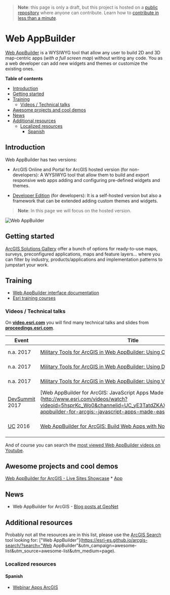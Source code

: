 > **Note**: this page is only a draft, but this project is hosted on a [public repository](https://github.com/hhkaos/awesome-arcgis) where anyone can contribute. Learn how to [contribute in less than a minute](https://github.com/hhkaos/awesome-arcgis/blob/master/CONTRIBUTING.md#contributions).

# Web AppBuilder

[Web AppBuilder](http://www.esri.com/software/web-appbuilder) is a WYSIWYG tool that allow any user to build 2D and 3D map-centric apps (*with a full screen map*) without writing any code. You as a web developer can add new widgets and themes or customize the existing ones.

<!-- START doctoc generated TOC please keep comment here to allow auto update -->
<!-- DON'T EDIT THIS SECTION, INSTEAD RE-RUN doctoc TO UPDATE -->
**Table of contents**

- [Introduction](#introduction)
- [Getting started](#getting-started)
- [Training](#training)
  - [Videos / Technical talks](#videos--technical-talks)
- [Awesome projects and cool demos](#awesome-projects-and-cool-demos)
- [News](#news)
- [Additional resources](#additional-resources)
  - [Localized resources](#localized-resources)
    - [Spanish](#spanish)

<!-- END doctoc generated TOC please keep comment here to allow auto update -->


## Introduction

Web AppBuilder has two versions:

* ArcGIS Online and Portal for ArcGIS hosted version (for non-developers): A WYSIWYG tool that allow them to build and export responsive web apps adding and configuring pre-defined widgets and themes.

* [Developer Edition](developer-edition/README.md) (for developers): It is a self-hosted version but also a framework that can be extended adding custom themes and widgets.

> **Note**: In this page we will focus on the hosted version.

![Web AppBuilder](images/web-appbuilder.png)

## Getting started

[ArcGIS Solutions Gallery](https://solutions.arcgis.com/gallery/#s=0&md=products-or-applications:Web%20AppBuilder%20for%20ArcGIS) offer a bunch of options for ready-to-use maps, surveys, preconfigured applications, maps and feature layers... where you can filter by industry, products/applications and implementation patterns to jumpstart your work.

## Training

* [Web AppBuilder interface documentation](http://doc.arcgis.com/en/web-appbuilder/)
* [Esri training courses](http://www.esri.com/training/Bookmark/H1rErV0Hg)

### Videos / Technical talks

On [**video.esri.com**](http://video.esri.com/search/web-appbuilder) you will find many technical talks and slides from [**proceedings.esri.com**](https://www.google.es/webhp?sourceid=chrome-instant&ion=1&espv=2&ie=UTF-8#q=site%3Aproceedings.esri.com%20leaflet).

|Event|Title|Length|
|---|---|---|
|n.a. 2017|[Military Tools for ArcGIS in Web AppBuilder: Using Coordinate Conversion](http://www.esri.com/videos/watch?videoid=Tmlw00CavR8&channelid=UCZTiOg3n0pqUDSatq7mS2PA&title=military-tools-for-arcgis-in-web-appbuilder:-using-coordinate-conversion)|2min 44secs
|n.a. 2017|[Military Tools for ArcGIS in Web AppBuilder: Using Distance and Direction](http://www.esri.com/videos/watch?videoid=KQqzYlcY3ro&channelid=UCZTiOg3n0pqUDSatq7mS2PA&title=military-tools-for-arcgis-in-web-appbuilder:-using-distance-and-direction)|2min 24secs
|n.a. 2017|[Military Tools for ArcGIS in Web AppBuilder: Using Visibility](http://www.esri.com/videos/watch?videoid=nQCwgwkDu1g&channelid=UCZTiOg3n0pqUDSatq7mS2PA&title=military-tools-for-arcgis-in-web-appbuilder:-using-visibility)|1min 35secs
|[DevSummit](http://www.esri.com/events/devsummit) 2017|[Web AppBuilder for ArcGIS: JavaScript Apps Made Easy](http://www.esri.com/videos/watch?videoid=5hsprKc_Wo0&channelid=UC_yE3TatdZKAXvt_TzGJ6mw&title=web-appbuilder-for-arcgis:-javascript-apps-made-easy|1h 7min 19secs
|[UC](http://www.esri.com/about/events/uc) 2016|[Web AppBuilder for ArcGIS: Build Web Apps with No Coding](http://www.esri.com/videos/watch?videoid=qEJ7TX_ixEs&channelid=UC_yE3TatdZKAXvt_TzGJ6mw&title=arcgis-apps:-web-appbuilder-for-arcgis:-build-web-apps-with-no-coding)|1h 13min 53secs

And of course you can search the [most viewed Web AppBuilder videos on Youtube](https://www.youtube.com/results?q=web+appbuilder&sp=CAM%253D).

## Awesome projects and cool demos

[Web AppBuilder for ArcGIS - Live Sites Showcase](http://pm.maps.arcgis.com/home/group.html?id=76eb5528ceb64750923d8b07a42723b9#overview)
    * [App](https://www.arcgis.com/apps/MapAndAppGallery/index.html?appid=1e3085af6e1a48c8908fa624bdfef768)

## News

* Web AppBuilder for ArcGIS - [Blog posts at GeoNet](https://community.esri.com/community/gis/web-gis/web-appbuilder/content?filterID=contentstatus%5Bpublished%5D~objecttype~objecttype%5Bblogpost%5D)

## Additional resources

Probably not all the resources are in this list, please use the [ArcGIS Search](https://esri-es.github.io/arcgis-search/) tool looking for: ["Web AppBuilder"](https://esri-es.github.io/arcgis-search/?search="Web AppBuilder"&utm_campaign=awesome-list&utm_source=awesome-list&utm_medium=page).

### Localized resources

#### Spanish

* [Webinar Apps ArcGIS](https://www.youtube.com/watch?v=EGUsNCs2g6c)
